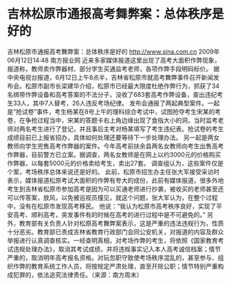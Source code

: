 # 吉林松原市通报高考舞弊案：总体秩序是好的

吉林松原市通报高考舞弊案：总体秩序是好的
http://www.sina.com.cn  2009年06月12日14:48   南方报业网
近来多家媒体报道这里出现了高考大面积作弊现象，报道称，教师卖作弊器材、部分学生买通监考老师，各项作弊手段明码标价。
据中央电视台报道，6月12日上午8点半，吉林省松原市就高考舞弊事件召开新闻发布会。松原市副市长梁建华介绍，松原市已经最大限度杜绝作弊行为，抓获了34名绑带作弊设备和高考答案的不法分子，没收了683套高考作弊设备，查出违纪考生33人，其中7人替考，26人违反考场纪律。
发布会通报了两起典型案件。一起是“抢试卷”事件，考生杨某在8号上午的理科综合考试中，试图抢夺考生宋某的考卷，在争抢过程当中，宋某的答题卡右上角边缘出现了食指大小的洞，当时监考老师对两名考生进行了登记，并且事后主考对杨某填写了考生违纪表。抢试卷的考生成绩目前已上报省招办，具体如何处理还要等待下一步处理办法。
另一起是两女教师向学生兜售高考作弊器的案件。今年高考前扶余县两名女教师向考生出售高考作弊器，目前警方已立案。据调查，两名女教师是在网上以约3000元的价格购买作弊器，以每套5000元的价格卖给考生，卖出27套。
调查组认为，这些案件仅是个案，考场秩序总体来说还是好的。
此前，松原市招生办主任张大军接受采访时表示，媒体报道松原考试大面积的作弊有夸大的成份，此前有媒体报道，很多外地考生到吉林省松原市参加高考是因为可以买通老师进行抄袭，被收买的老师甚至还可以传答案，放风，以免被巡视员撞见，就这个问题，张大军认为，在整个过程中，没有在松原市发现高考移民。
他说：“我认为松原市高考秩序良好，实现了平安高考、顺利高考，突发事件有的时候在高考的进行过程中是不可避免的。”
另外，教育部有关负责人针对松原高考舞弊案表示，这是严重的违法违规行为，性质十分恶劣。教育部已责成吉林省教育行政部门会同公安机关，对报道的内容及群众举报进行认真调查核实。一经查明真相，对考场作弊的考生，将依照《国家教育考试违规处理办法》，取消其考试成绩，并将违规事实记入本人高考诚信档案；情节严重的，取消明年高考报名资格。对玩忽职守致使考场秩序混乱的，甚至参与、组织作弊的教育系统工作人员，将按规定严肃处理，直至开除公职；情节特别严重构成犯罪的，依法追究法律责任。（来源：南方周末）

